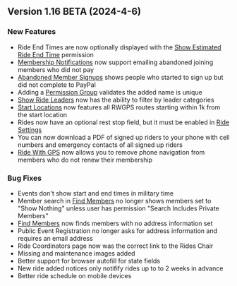  ## Version 1.16 BETA (2024-4-6)
 ### New Features
 - Ride End Times are now optionally displayed with the [Show Estimated Ride End Time](/Admin/Permission/permissions?s_name=end%20time) permission
 - [Membership Notifications](/Membership/Configure/notifications) now support emailing abandoned joining members who did not pay
 - [Abandoned Member Signups](/Membership/Maintenance/audit/abandoned) shows people who started to sign up but did not complete to PayPal
 - Adding a [Permission Group](/Admin/Permission/permissionGroups) validates the added name is unique
 - [Show Ride Leaders](/Leaders/show) now has the ability to filter by leader categories
 - [Start Locations](/Locations/locations) now features all RWGPS routes starting within 1k from the start location
 - Rides now have an optional rest stop field, but it must be enabled in [Ride Settings](/Leaders/settings)
 - You can now download a PDF of signed up riders to your phone with cell numbers and emergency contacts of all signed up riders
 - [Ride With GPS](/RWGPS/settings) now allows you to remove phone navigation from members who do not renew their membership

 ### Bug Fixes
 - Events don't show start and end times in military time
 - Member search in [Find Members](/Membership/find) no longer shows members set to "Show Nothing" unless user has permission "Search Includes Private Members"
 - [Find Members](/Membership/find) now finds members with no address information set
 - Public Event Registration no longer asks for address information and requires an email address
 - Ride Coordinators page now was the correct link to the Rides Chair
 - Missing and maintenance images added
 - Better support for browser autofill for state fields
 - New ride added notices only notifify rides up to to 2 weeks in advance
 - Better ride schedule on mobile devices
